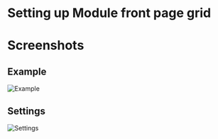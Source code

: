 Setting up Module front page grid
====



Screenshots
====

Example
---

![Example](http://localhost:8888/builder/joomla-template/data/boost/images/module-front-page-grid/Example.jpg)

Settings
---

![Settings](http://localhost:8888/builder/joomla-template/data/boost/images/module-front-page-grid/Settings.jpeg)

